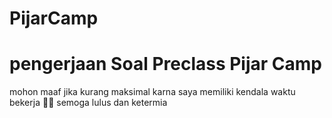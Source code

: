 # PijarCamp
# pengerjaan Soal Preclass Pijar Camp
mohon maaf jika kurang maksimal karna saya memiliki kendala waktu bekerja 🙏🙏
semoga lulus dan ketermia
